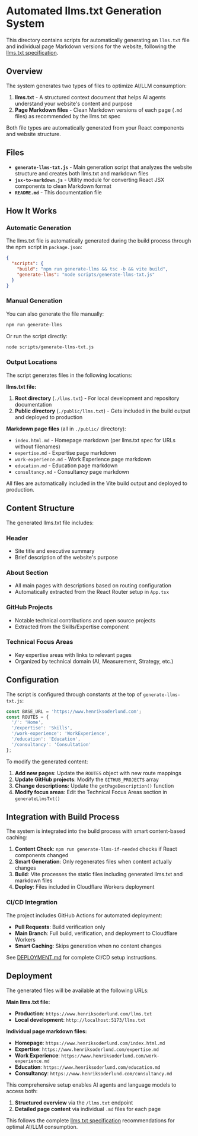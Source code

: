 # Automated llms.txt Generation System

This directory contains scripts for automatically generating an `llms.txt` file and individual page Markdown versions for the website, following the [llms.txt specification](https://llmstxt.org/intro.html).

## Overview

The system generates two types of files to optimize AI/LLM consumption:

1. **llms.txt** - A structured context document that helps AI agents understand your website's content and purpose
2. **Page Markdown files** - Clean Markdown versions of each page (`.md` files) as recommended by the llms.txt spec

Both file types are automatically generated from your React components and website structure.

## Files

- **`generate-llms-txt.js`** - Main generation script that analyzes the website structure and creates both llms.txt and markdown files
- **`jsx-to-markdown.js`** - Utility module for converting React JSX components to clean Markdown format
- **`README.md`** - This documentation file

## How It Works

### Automatic Generation

The llms.txt file is automatically generated during the build process through the npm script in `package.json`:

```json
{
  "scripts": {
    "build": "npm run generate-llms && tsc -b && vite build",
    "generate-llms": "node scripts/generate-llms-txt.js"
  }
}
```

### Manual Generation

You can also generate the file manually:

```bash
npm run generate-llms
```

Or run the script directly:

```bash
node scripts/generate-llms-txt.js
```

### Output Locations

The script generates files in the following locations:

**llms.txt file:**
1. **Root directory** (`./llms.txt`) - For local development and repository documentation
2. **Public directory** (`./public/llms.txt`) - Gets included in the build output and deployed to production

**Markdown page files** (all in `./public/` directory):
- `index.html.md` - Homepage markdown (per llms.txt spec for URLs without filenames)
- `expertise.md` - Expertise page markdown
- `work-experience.md` - Work Experience page markdown  
- `education.md` - Education page markdown
- `consultancy.md` - Consultancy page markdown

All files are automatically included in the Vite build output and deployed to production.

## Content Structure

The generated llms.txt file includes:

### Header
- Site title and executive summary
- Brief description of the website's purpose

### About Section
- All main pages with descriptions based on routing configuration
- Automatically extracted from the React Router setup in `App.tsx`

### GitHub Projects
- Notable technical contributions and open source projects
- Extracted from the Skills/Expertise component

### Technical Focus Areas
- Key expertise areas with links to relevant pages
- Organized by technical domain (AI, Measurement, Strategy, etc.)

## Configuration

The script is configured through constants at the top of `generate-llms-txt.js`:

```javascript
const BASE_URL = 'https://www.henriksoderlund.com';
const ROUTES = {
  '/': 'Home',
  '/expertise': 'Skills',
  '/work-experience': 'WorkExperience',
  '/education': 'Education',
  '/consultancy': 'Consultation'
};
```

To modify the generated content:

1. **Add new pages**: Update the `ROUTES` object with new route mappings
2. **Update GitHub projects**: Modify the `GITHUB_PROJECTS` array
3. **Change descriptions**: Update the `getPageDescription()` function
4. **Modify focus areas**: Edit the Technical Focus Areas section in `generateLlmsTxt()`

## Integration with Build Process

The system is integrated into the build process with smart content-based caching:

1. **Content Check**: `npm run generate-llms-if-needed` checks if React components changed
2. **Smart Generation**: Only regenerates files when content actually changes
3. **Build**: Vite processes the static files including generated llms.txt and markdown files
4. **Deploy**: Files included in Cloudflare Workers deployment

### CI/CD Integration

The project includes GitHub Actions for automated deployment:
- **Pull Requests**: Build verification only
- **Main Branch**: Full build, verification, and deployment to Cloudflare Workers
- **Smart Caching**: Skips generation when no content changes

See [DEPLOYMENT.md](../docs/DEPLOYMENT.md) for complete CI/CD setup instructions.

## Deployment

The generated files will be available at the following URLs:

**Main llms.txt file:**
- **Production**: `https://www.henriksoderlund.com/llms.txt`
- **Local development**: `http://localhost:5173/llms.txt`

**Individual page markdown files:**
- **Homepage**: `https://www.henriksoderlund.com/index.html.md`
- **Expertise**: `https://www.henriksoderlund.com/expertise.md`
- **Work Experience**: `https://www.henriksoderlund.com/work-experience.md`
- **Education**: `https://www.henriksoderlund.com/education.md`
- **Consultancy**: `https://www.henriksoderlund.com/consultancy.md`

This comprehensive setup enables AI agents and language models to access both:
1. **Structured overview** via the `/llms.txt` endpoint
2. **Detailed page content** via individual `.md` files for each page

This follows the complete [llms.txt specification](https://llmstxt.org/intro.html) recommendations for optimal AI/LLM consumption.